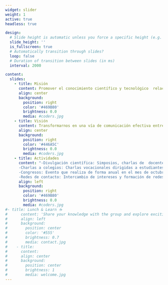 ```yaml
---
widget: slider
weight: 1
active: true
headless: true

design:
  # Slide height is automatic unless you force a specific height (e.g. '400px')
  slide_height: ''
  is_fullscreen: true
  # Automatically transition through slides?
  loop: false
  # Duration of transition between slides (in ms)
  interval: 2000

content:
  slides:
    - title: Misión
      content: Promover el conocimiento científico y tecnológico  relacionado con el área de Ingeniería en Biotecnología entre los estudiantes y las universidades asociadas.
      align: center
      background:
        position: right
        color: '#469B80'
        brightness: 0.0
        media: #coders.jpg
    - title: Visión
      content: Transformarnos en una vía de comunicación efectiva entre socios y organizaciones relacionadas con la biotecnología, apuntando fuertemente a las carencias académicas y laborales.
      align: center
      background:
        position: right
        color: '#446A5C'
        brightness: 0.0
        media: #coders.jpg
    - title: Actividades
      content: "-Divulgación científica: Simposios, charlas de  docentes y/o empresas, creación de contenido. <br>
      -Charlas a colegios: Charlas vocacionales dirigidas a estudiantes de enseñanza media con el objetivo de dar a conocer la asociación, la carrera de biotecnología y sus afines, y las diferentes áreas de desarrollo.
      -Congresos: Evento que realiza de forma anual en el mes de octubre, donde participan estudiantes, docentes y expertos con el objetivo de difundir los avances y desarrollos referentes al campo de la biotecnología a nivel nacional e internacional.
      -Redes de contacto: Intercambio de intereses y formación de redes de contacto para futuras relaciones laborales con colegas."
      align: left
      background:
        position: right
        color: '#469B80'
        brightness: 0.0
        media: #coders.jpg
#- title: Lunch & Learn ☕️
#      content: 'Share your knowledge with the group and explore exciting new topics together!'
#      align: left
#      background:
#        position: center
#        color: '#555'
#        brightness: 0.7
#        media: contact.jpg
#    - title: 
#      content: 
#      align: center
#      background:
#        position: center
#        brightness: 1
#        media: welcome.jpg
---
```

